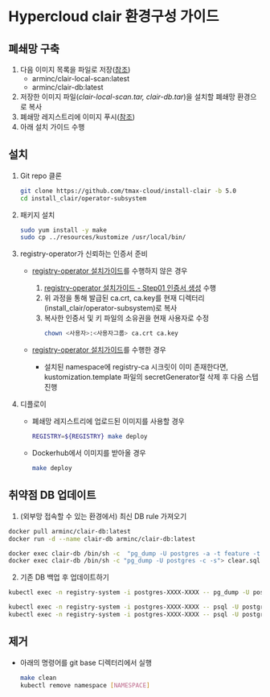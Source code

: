 # Hypercloud clair 환경구성 가이드

## 폐쇄망 구축
1. 다음 이미지 목록을 파일로 저장([참조](https://github.com/tmax-cloud/install-registry/blob/5.0/podman.md#%EC%9D%B4%EB%AF%B8%EC%A7%80-%ED%91%B8%EC%8B%9C%ED%95%98%EA%B8%B0))
    * arminc/clair-local-scan:latest
    * arminc/clair-db:latest
2. 저장한 이미지 파일(*clair-local-scan.tar, clair-db.tar*)을 설치할 폐쇄망 환경으로 복사
3. 폐쇄망 레지스트리에 이미지 푸시([참조](https://github.com/tmax-cloud/install-registry/blob/5.0/podman.md#%EC%9D%B4%EB%AF%B8%EC%A7%80-%ED%91%B8%EC%8B%9C%ED%95%98%EA%B8%B0))
4. 아래 설치 가이드 수행

## 설치
1. Git repo 클론
    ```bash
    git clone https://github.com/tmax-cloud/install-clair -b 5.0
    cd install_clair/operator-subsystem
    ```

2. 패키지 설치
    ```bash
    sudo yum install -y make
    sudo cp ../resources/kustomize /usr/local/bin/
    ```
   
3. registry-operator가 신뢰하는 인증서 준비
    * [registry-operator 설치가이드](https://github.com/tmax-cloud/install-registry-operator/tree/5.0)를 수행하지 않은 경우 
        1. [registry-operator 설치가이드 - Step01 인증서 생성](https://github.com/tmax-cloud/install-registry-operator/tree/5.0#Step-1-%EC%9D%B8%EC%A6%9D%EC%84%9C-%EC%83%9D%EC%84%B1) 수행
        2. 위 과정을 통해 발급된 ca.crt, ca.key를 현재 디렉터리(install_clair/operator-subsystem)로 복사
        3. 복사한 인증서 및 키 파일의 소유권을 현재 사용자로 수정
            ```bash
            chown <사용자>:<사용자그룹> ca.crt ca.key
            ```

    * [registry-operator 설치가이드](https://github.com/tmax-cloud/install-registry-operator/tree/5.0)를 수행한 경우
        * 설치된 namespace에 registry-ca 시크릿이 이미 존재한다면, kustomization.template 파일의 secretGenerator절 삭제 후 다음 스텝 진행


4. 디플로이
   * 폐쇄망 레지스트리에 업로드된 이미지를 사용할 경우 
       ```bash 
       REGISTRY=${REGISTRY} make deploy
       ```
   * Dockerhub에서 이미지를 받아올 경우
       ```bash 
       make deploy
       ```

## 취약점 DB 업데이트

1. (외부망 접속할 수 있는 환경에서) 최신 DB rule 가져오기

```bash
docker pull arminc/clair-db:latest
docker run -d --name clair-db arminc/clair-db:latest

docker exec clair-db /bin/sh -c  "pg_dump -U postgres -a -t feature -t keyvalue -t namespace -t schema_migrations -t vulnerability -t vulnerability_fixedin_feature"> vulnerability.sql  
docker exec clair-db /bin/sh -c "pg_dump -U postgres -c -s"> clear.sql
```

2. 기존 DB 백업 후 업데이트하기

```bash
kubectl exec -n registry-system -i postgres-XXXX-XXXX -- pg_dump -U postgres -c > backup.sql

kubectl exec -n registry-system -i postgres-XXXX-XXXX -- psql -U postgres < clear.sql  
kubectl exec -n registry-system -i postgres-XXXX-XXXX -- psql -U postgres < vulnerability.sql
```


## 제거
* 아래의 명령어를 git base 디렉터리에서 실행
    ```bash
    make clean
    kubectl remove namespace [NAMESPACE] 
    ```
